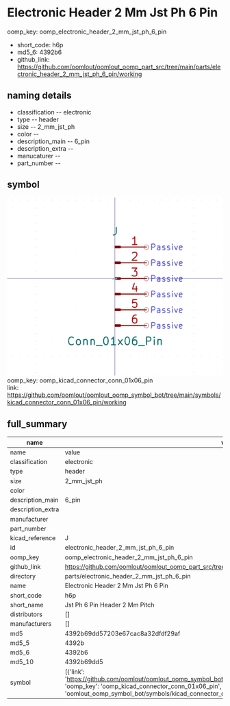 # Electronic Header 2 Mm Jst Ph 6 Pin
oomp_key: oomp_electronic_header_2_mm_jst_ph_6_pin 

  
* short_code: h6p
* md5_6: 4392b6  
* github_link: https://github.com/oomlout/oomlout_oomp_part_src/tree/main/parts/electronic_header_2_mm_jst_ph_6_pin/working  
## naming details
* classification -- electronic
* type -- header
* size -- 2_mm_jst_ph
* color -- 
* description_main -- 6_pin
* description_extra -- 
* manucaturer -- 
* part_number -- 



## symbol

![](symbol/0/working/working_600.png)  
oomp_key: oomp_kicad_connector_conn_01x06_pin  
link: https://github.com/oomlout/oomlout_oomp_symbol_bot/tree/main/symbols/kicad_connector_conn_01x06_pin/working  


## full_summary
| name | value | 
| --- | --- | 
| name | value | 
| classification | electronic | 
| type | header | 
| size | 2_mm_jst_ph | 
| color |  | 
| description_main | 6_pin | 
| description_extra |  | 
| manufacturer |  | 
| part_number |  | 
| kicad_reference | J | 
| id | electronic_header_2_mm_jst_ph_6_pin | 
| oomp_key | oomp_electronic_header_2_mm_jst_ph_6_pin | 
| github_link | https://github.com/oomlout/oomlout_oomp_part_src/tree/main/parts/electronic_header_2_mm_jst_ph_6_pin/working | 
| directory | parts/electronic_header_2_mm_jst_ph_6_pin | 
| name | Electronic Header 2 Mm Jst Ph 6 Pin | 
| short_code | h6p | 
| short_name | Jst Ph 6 Pin Header 2 Mm Pitch | 
| distributors | [] | 
| manufacturers | [] | 
| md5 | 4392b69dd57203e67cac8a32dfdf29af | 
| md5_5 | 4392b | 
| md5_6 | 4392b6 | 
| md5_10 | 4392b69dd5 | 
| symbol | [{'link': 'https://github.com/oomlout/oomlout_oomp_symbol_bot/tree/main/symbols/kicad_connector_conn_01x06_pin', 'oomp_key': 'oomp_kicad_connector_conn_01x06_pin', 'directory': 'oomlout_oomp_symbol_bot/symbols/kicad_connector_conn_01x06_pin//working/working.kicad_sym'}] | 
